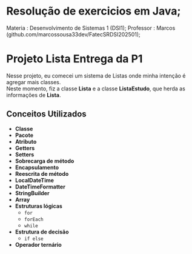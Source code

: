 # Resolução de exercicios em Java;

Materia : Desenvolvimento de Sistemas 1 (DSI1);
Professor : Marcos (github.com/marcossousa33dev/FatecSRDSI202501);







# Projeto Lista Entrega da P1
Nesse projeto, eu comecei um sistema de Listas onde minha intenção é agregar mais classes.  
Neste momento, fiz a classe **Lista** e a classe **ListaEstudo**, que herda as informações de **Lista**.  

## Conceitos Utilizados

- **Classe**
- **Pacote**
- **Atributo**
- **Getters**
- **Setters**
- **Sobrecarga de método**
- **Encapsulamento**
- **Reescrita de método**
- **LocalDateTime**
- **DateTimeFormatter**
- **StringBuilder**
- **Array**
- **Estruturas lógicas**
  - `for`
  - `forEach`
  - `while`
- **Estrutura de decisão**
  - `if else`
- **Operador ternário**

